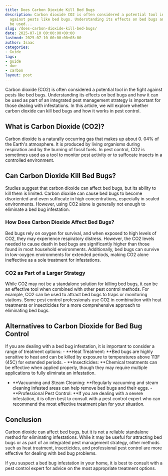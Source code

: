 ```yaml
---
title: Does Carbon Dioxide Kill Bed Bugs
description: Carbon dioxide CO2 is often considered a potential tool in the fight
  against pests like bed bugs. Understanding its effects on bed bugs and how it can
  be used...
slug: /does-carbon-dioxide-kill-bed-bugs/
date: 2025-07-10 00:00:00+00:00
lastmod: 2025-07-10 00:00:00+03:00
author: Isaac
categories:
- Guide
tags:
- guide
- doe
- carbon
layout: post
---
```

Carbon dioxide (CO2) is often considered a potential tool in the fight against pests like bed bugs. Understanding its effects on bed bugs and how it can be used as part of an integrated pest management strategy is important for those dealing with infestations. In this article, we will explore whether carbon dioxide can kill bed bugs and how it works in pest control.

##  What is Carbon Dioxide (CO2)?

Carbon dioxide is a naturally occurring gas that makes up about 0. 04% of the Earth's atmosphere. It is produced by living organisms during respiration and by the burning of fossil fuels. In pest control, CO2 is sometimes used as a tool to monitor pest activity or to suffocate insects in a controlled environment.

##  Can Carbon Dioxide Kill Bed Bugs?

Studies suggest that carbon dioxide can affect bed bugs, but its ability to kill them is limited. Carbon dioxide can cause bed bugs to become disoriented and even suffocate in high concentrations, especially in sealed environments. However, using CO2 alone is generally not enough to eliminate a bed bug infestation.

###  How Does Carbon Dioxide Affect Bed Bugs?

Bed bugs rely on oxygen for survival, and when exposed to high levels of CO2, they may experience respiratory distress. However, the CO2 levels needed to cause death in bed bugs are significantly higher than those found in most household environments. Additionally, bed bugs can survive in low-oxygen environments for extended periods, making CO2 alone ineffective as a sole treatment for infestations.

###  CO2 as Part of a Larger Strategy

While CO2 may not be a standalone solution for killing bed bugs, it can be an effective tool when combined with other pest control methods. For example, CO2 can be used to attract bed bugs to traps or monitoring stations. Some pest control professionals use CO2 in combination with heat treatments or insecticides for a more comprehensive approach to eliminating bed bugs.

##  Alternatives to Carbon Dioxide for Bed Bug Control

If you are dealing with a bed bug infestation, it is important to consider a range of treatment options: - **Heat Treatment: **Bed bugs are highly sensitive to heat and can be killed by exposure to temperatures above 113F (45C) for extended periods. - **Insecticides: **Chemical treatments can be effective when applied properly, though they may require multiple applications to fully eliminate an infestation.

- **Vacuuming and Steam Cleaning: **Regularly vacuuming and steam cleaning infested areas can help remove bed bugs and their eggs. - **Professional Pest Control: **If you are dealing with a severe infestation, it is often best to consult with a pest control expert who can recommend the most effective treatment plan for your situation.

##  Conclusion

Carbon dioxide can affect bed bugs, but it is not a reliable standalone method for eliminating infestations. While it may be useful for attracting bed bugs or as part of an integrated pest management strategy, other methods such as heat treatment, insecticides, and professional pest control are more effective for dealing with bed bug problems.

If you suspect a bed bug infestation in your home, it is best to consult with a pest control expert for advice on the most appropriate treatment options.